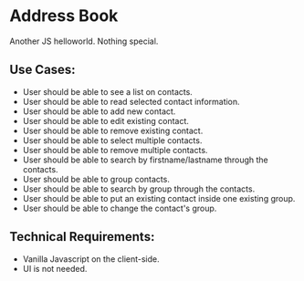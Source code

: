 # Address Book
Another JS helloworld. Nothing special.

## Use Cases:
* User should be able to see a list on contacts.
* User should be able to read selected contact information.
* User should be able to add new contact.
* User should be able to edit existing contact.
* User should be able to remove existing contact.
* User should be able to select multiple contacts.
* User should be able to remove multiple contacts.
* User should be able to search by firstname/lastname through the contacts.
* User should be able to group contacts.
* User should be able to search by group through the contacts.
* User should be able to put an existing contact inside one existing group.
* User should be able to change the contact's group.

## Technical Requirements:
* Vanilla Javascript on the client-side.
* UI is not needed.